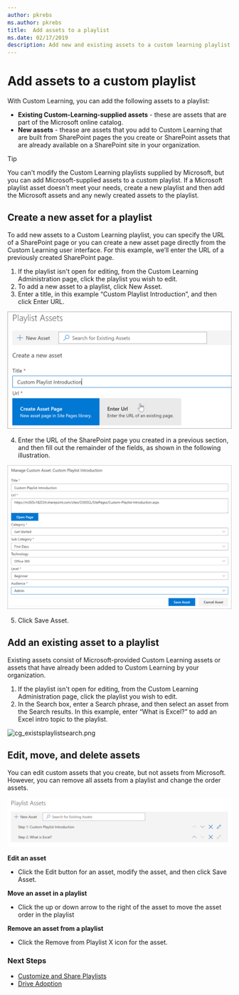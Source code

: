 ```yaml
---
author: pkrebs
ms.author: pkrebs
title:  Add assets to a playlist
ms.date: 02/17/2019
description: Add new and existing assets to a custom learning playlist
---
```


# Add assets to a custom playlist

With Custom Learning, you can add the following assets to a playlist:

- **Existing Custom-Learning-supplied assets** - these are assets that are part of the Microsoft online catalog. 
- **New assets** - thease are assets that you add to Custom Learning that are built from SharePoint pages the you create or SharePoint assets that are already available on a SharePoint site in your organization. 

> [!TIP]
> You can't modify the Custom Learning playlists supplied by Microsoft, but you can add Microsoft-supplied assets to a custom playlist. If a Microsoft playlist asset doesn't meet your needs, create a new playlist and then add the Microsoft assets and any newly created assets to the playlist. 

## Create a new asset for a playlist

To add new assets to a Custom Learning playlist, you can specify the URL of a SharePoint page or you can create a new asset page directly from the Custom Learning user interface. For this example, we’ll enter the URL of a previously created SharePoint page.  

1.	If the playlist isn't open for editing, from the Custom Learning Administration page, click the playlist you wish to edit. 
2. To add a new asset to a playlist, click New Asset. 
3. Enter a title, in this example “Custom Playlist Introduction”, and then click Enter URL.

![cg_newplaylistasseturl.png](media/cg_newplaylistasseturl.png)

4. Enter the URL of the SharePoint page you created in a previous section, and then fill out the remainder of the fields, as shown in the following illustration.

![cg_newplaylistassetdetails.png](media/cg_newplaylistassetdetails.png)

5. Click Save Asset. 

## Add an existing asset to a playlist

Existing assets consist of Microsoft-provided Custom Learning assets or assets that have already been added to Custom Learning by your organization. 

1.	If the playlist isn't open for editing, from the Custom Learning Administration page, click the playlist you wish to edit. 
2. In the Search box, enter a Search phrase, and then select an asset from the Search results. In this example, enter “What is Excel?” to add an Excel intro topic to the playlist.

![cg_existsplaylistsearch.png](media/cg_existsplaylistsearch.png)

## Edit, move, and delete assets
You can edit custom assets that you create, but not assets from Microsoft. However, you can remove all assets from a playlist and change the order assets. 

![cg_playlistassetedit.png](media/cg_playlistassetedit.png)

**Edit an asset**
- Click the Edit button for an asset, modify the asset, and then click Save Asset. 

**Move an asset in a playlist**
- Click the up or down arrow to the right of the asset to move the asset order in the playlist

**Remove an asset from a playlist**
- Click the Remove from Playlist X icon for the asset. 

### Next Steps

- [Customize and Share Playlists](customplaylist.md)
- [Drive Adoption](driveadoption.md) 